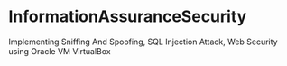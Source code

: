 # InformationAssuranceSecurity
Implementing Sniffing And Spoofing, SQL Injection Attack, Web Security using Oracle VM VirtualBox
